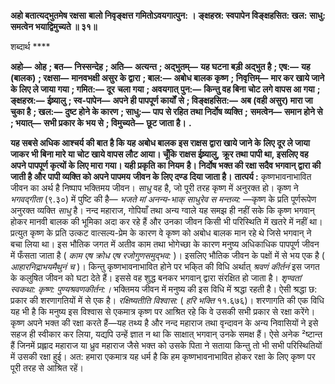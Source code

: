 **अहो बतात्यद्भुतमेष रक्षसा** **बालो निवृङ्क्षत्त गमितोऽवयगात्पुन: ।** **ङ्क्षहस्र: स्वपापेन विङ्क्षहसित: खल:** **साधु: समत्वेन भयाद्विमुच्यते ॥ ३१॥** 

शब्दार्थ **** 

**अहो—** **ओह** **; बत—** **निस्सन्देह** **; अति—** **अत्यन्त** **; अद्भुतम्—** **यह घटना बड़ी अद्भुत है** **; एष:—** **यह (बालक)** **; रक्षसा—** **मानवभक्षी असुर के द्वारा** **; बाल:—** **अबोध बालक कृष्ण** **; निवृत्तिम्—** **मार कर खाये जाने के लिए ले जाया गया** **; गमित:—** **दूर** **चला गया** **; अवयगात् पुन:—** **किन्तु वह बिना चोट लगे वापस आ गया** **; ङ्क्षहस्र:—** **ईष्र्यालु** **; स्व-पापेन—** **अपने ही पापपूर्ण कार्यों** **से** **; विङ्क्षहसित:—** **अब (वही असुर) मारा जा चुका है** **; खल:—** **दुष्ट होने के कारण** **; साधु:—** **पाप से रहित तथा निर्दोष व्यक्ति** **;** **समत्वेन—** **समान होने से** **; भयात्—** **सभी प्रकार के भय से** **; विमुच्यते—** **छूट जाता है।** **.** 

**यह सबसे अधिक आश्चर्य की बात है कि यह अबोध बालक इस राक्षस द्वारा खाये जाने के** **लिए दूर ले जाया जाकर भी बिना मारे या चोट खाये वापस लौट आया। चूँकि राक्षस ईष्र्यालु,** **क्रूर तथा पापी था, इसलिए वह अपने पापपूर्ण कृत्यों के लिए मारा गया। यही प्रकृति का नियम** **है। निर्दोष भक्त की रक्षा सदैव भगवान् द्वारा की जाती है और पापी व्यक्ति को अपने पापमय** **जीवन के लिए दण्ड दिया जाता है।** **तात्पर्य :** कृष्णभावनाभावित जीवन का अर्थ है निष्पाप भक्तिमय जीवन। *साधु* वह है, जो पूरी तरह कृष्ण में अनुरक्त हो। कृष्ण ने *भगवद्गीता* (९.३०) में पुष्टि की है— *भजते मां अनन्य-भाक्* *साधुरेव स मन्तव्य:* —कृष्ण के प्रति पूर्णरूपेण अनुरक्त व्यक्ति *साधु* है। नन्द महाराज, गोपियाँ तथा अन्य ग्वाले यह समझ ही नहीं सके कि कृष्ण भगवान् होकर मानवी बालक की भूमिका अदा कर रहे हैं और उनका जीवन किसी भी परिस्थिति में खतरे में नहीं था। प्रत्युत कृष्ण के प्रति उत्कट वात्सल्य-प्रेम के कारण वे कृष्ण को अबोध बालक मान रहे थे जिसे भगवान् ने बचा लिया था। इस भौतिक जगत में अतीव काम तथा भोगेच्छा के कारण मनुष्य अधिकाधिक पापपूर्ण जीवन में फँसता जाता है ( *काम एष क्रोध एष रजोगुणसमुद्भव:* )। इसलिए भौतिक जीवन के पक्षों में से भय एक है ( *आहारनिद्राभयमैथुनं च* )। किन्तु कृष्णभावनाभावित होने पर भकि्त की विधि अर्थात् *श्रवणं* *कीर्तनं* इस जगत के कलुषित जीवन को घटा देते हैं। इससे वह शुद्ध बनकर भगवान् द्वारा संरक्षित हो जाता है। *शृण्वतां स्वकथा: कृष्ण: पुण्यश्रवणकीर्तन:।* भक्तिमय जीवन में मनुष्य की इस विधि में श्रद्धा रहती है। ऐसी श्रद्धा छ: प्रकार की शरणागतियों में से एक है। *रक्षिष्यतीति विश्वास:* ( *हरि भक्ति* ११.६७६)। शरणागति की एक विधि यह भी है कि मनुष्य इस विश्वास से एकमात्र कृष्ण पर आश्रित रहे कि वे उसकी सभी प्रकार से रक्षा करेंगे। कृष्ण अपने भक्त की रक्षा करते हैं—यह तथ्य है और नन्द महाराज तथा वृन्दावन के अन्य निवासियों ने इसे सहज ही स्वीकार कर लिया, यद्यपि उन्हें ज्ञात न था कि साक्षात् भगवान् उनके समक्ष हैं। ऐसे अनेक ²ष्टान्त हैं जिनमें प्रह्लाद महाराज या ध्रुव महाराज जैसे भक्त को उसके पिता ने सताया किन्तु तो भी सभी परिस्थितियों में उसकी रक्षा हुई। अत: हमारा एकमात्र यह धर्म है कि हम कृष्णभावनाभावित होकर रक्षा के लिए कृष्ण पर पूरी तरह से आश्रित रहें।  